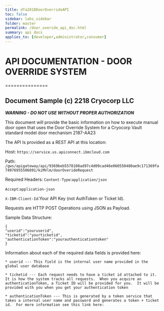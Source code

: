 ```yaml
---
title: dfa2018DoorOverrideAPI
toc: false
sidebar: labs_sidebar
folder: master
permalink: /door_overide_api_doc.html
summary: api docs
applies_to: [developer,administrator,consumer]
---
```


# API DOCUMENTATION - DOOR OVERRIDE SYSTEM
===============

## Document Sample (c) 2218 Cryocorp LLC

***WARNING - DO NOT USE WITHOUT PROPER AUTHORIZATION*** 

This document will provide the basic information on how to execute manual door open that uses the Door Override System for a Cryocorp Vault standard model door mechanism 2187-AA23

The API Is provided as a REST API at this location:

Host:  `https://service.us.apiconnect.ibmcloud.com`

Path: `/gws/apigateway/api/9369beb5578108ad97c4d09cad46e060550480ae9c171369fa74976955506891/kiMVlm/doorOverideRequest`

Required Headers:
`Content-Type`:`application/json`

`Accept`:`application-json`

`X-IBM-Client-Id`:Your API Key (not AuthToken or Ticket Id). 

Requests are HTTP POST Operations using JSON as Payload.  

Sample Data Structure:
```
{
"userid":"youruserid",
"ticketid":"yourticketid",
"authenticationToken":"yourauthenticationtoken"
}
```

Information about each of the required data fields is provided here:

	* userid --- This field is the internal user name provided in the global user database

	* ticketid --- Each request needs to have a ticket id attached to it.  It is how the system tracks all requests.  When you acquire an authenticationToken, a Ticket ID will be provided for you.  It will be provided with you when you get your authentication token
	
	* authenticationToken --- This is generated by a token service that takes a internal user name and password and generates a token + ticket id.  For more information see this link here: